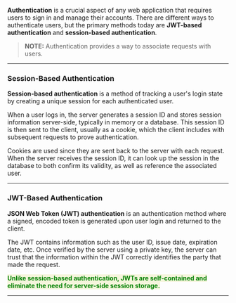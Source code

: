 
**Authentication** is a crucial aspect of any web application that requires users to sign in and manage their accounts. There are different ways to authenticate users, but the primary methods today are **JWT-based authentication** and **session-based authentication**.

> **NOTE:** Authentication provides a way to associate requests with users.

---
### Session-Based Authentication

**Session-based authentication** is a method of tracking a user's login state by creating a unique session for each authenticated user. 

When a user logs in, the server generates a session ID and stores session information server-side, typically in memory or a database. This session ID is then sent to the client, usually as a cookie, which the client includes with subsequent requests to prove authentication.

Cookies are used since they are sent back to the server with each request. When the server receives the session ID, it can look up the session in the database to both confirm its validity, as well as reference the associated user.

---
### JWT-Based Authentication

**JSON Web Token (JWT) authentication** is an authentication method where a signed, encoded token is generated upon user login and returned to the client.

The JWT contains information such as the user ID, issue date, expiration date, etc. Once verified by the server using a private key, the server can trust that the information within the JWT correctly identifies the party that made the request.

<span style="color:green;font-weight:bold;background:beige;">Unlike session-based authentication, JWTs are self-contained and eliminate the need for server-side session storage.</span>

---

